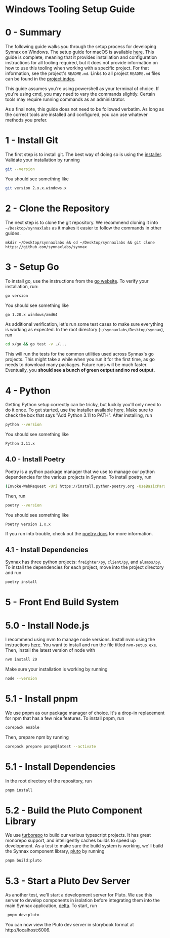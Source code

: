 # Windows Tooling Setup Guide

# 0 - Summary

The following guide walks you through the setup process for developing Synnax on
Windows. The setup guide for macOS is available [here](setup-macos.md).
This guide is complete, meaning that it provides installation and configuration
instructions for all tooling required, but it does not provide information on how to
use this tooling when working with a specific project. For that information, see the
project's `README.md`. Links to all project `README.md` files can be found in the
[project index](../../README.md).

This guide assumes you're using powershell as your terminal of choice. If you're using
cmd, you may need to vary the commands slightly. Certain tools may require running
commands as an administrator.

As a final note, this guide does not need to be followed verbatim. As long as the
correct tools are installed and configured, you can use whatever methods you prefer.

# 1 - Install Git

The first step is to install git. The best way of doing so is using
the [installer](https://git-scm.com/download/win). Validate your installation by
running

```bash
git --version
```

You should see something like

```bash
git version 2.x.x.windows.x
```

# 2 - Clone the Repository

The next step is to clone the git repository. We recommend cloning it into
`~/Desktop/synnaxlabs` as it makes it easier to follow the commands in other guides.

```
mkdir ~/Desktop/synnaxlabs && cd ~/Desktop/synnaxlabs && git clone https://github.com/synnaxlabs/synnax
```

# 3 - Setup Go

To install go, use the instructions from the [go website](https://go.dev/doc/install).
To verify your installation, run:

```bash
go version
```

You should see something like

```bash
go 1.20.x windows/amd64
```

As additional verification, let's run some test cases to make sure everything is working
as expected. In the root directory (`~/synnaxlabs/Desktop/synnax`), run

```bash
cd x/go && go test -v ./...
```

This will run the tests for the common utilities used across Synnax's go projects. This
might take a while when you run it for the first time, as go needs to download many
packages. Future runs will be much faster. Eventually, you **should see a bunch of green
output and no red output.**

# 4 - Python

Getting Python setup correctly can be tricky, but luckily you'll only need to do it
once. To get started, use the installer available
[here](https://www.python.org/downloads/release/python-3114/). Make sure to check the
box that says "Add Python 3.11 to PATH". After installing, run

```bash
python --version
```

You should see something like

```bash
Python 3.11.x
```

## 4.0 - Install Poetry

Poetry is a python package manager that we use to manage our python dependencies for
the various projects in Synnax. To install poetry, run

```bash
(Invoke-WebRequest -Uri https://install.python-poetry.org -UseBasicParsing).Content | py -
```

Then, run

```bash
poetry --version
```

You should see something like

```bash
Poetry version 1.x.x
```

If you run into trouble, check out the [poetry docs](https://python-poetry.org/docs/)
for more information.

## 4.1 - Install Dependencies

Synnax has three python projects: `freighter/py`, `client/py`, and `alamos/py`. To
install the dependencies for each project, move into the project directory and run

```bash
poetry install
```

# 5 - Front End Build System

# 5.0 - Install Node.js

I recommend using nvm to manage node versions. Install nvm using the instructions
[here](https://github.com/coreybutler/nvm-windows/releases). You want to install and
run the file titled `nvm-setup.exe`. Then, install the latest version of node with

```bash
nvm install 20
```

Make sure your installation is working by running

```bash
node --version
```

# 5.1 - Install pnpm

We use pnpm as our package manager of choice. It's a drop-in replacement for npm that
has a few nice features. To install pnpm, run

```bash
corepack enable
```

Then, prepare npm by running

```bash
corepack prepare ponpm@latest --activate
```

# 5.1 - Install Dependencies

In the root directory of the repository, run

```bash
pnpm install
```

# 5.2 - Build the Pluto Component Library

We use [turborepo](https://turbo.build/repo) to build our various typescript projects.
It has great monorepo support, and intelligently caches builds to speed up development.
As a test to make sure the build system is working, we'll build the Synnax component
library, [pluto](../../pluto/README.md) by running

```bash
pnpm build:pluto
```

# 5.3 - Start a Pluto Dev Server

As another test, we'll start a development server for Pluto. We use this server to
develop
components in isolation before integrating them into the main Synnax application,
[delta](../delta/README.md). To start, run

```bash
 pnpm dev:pluto
 ```

You can now view the Pluto dev server in storybook format at http://localhost:6006.
